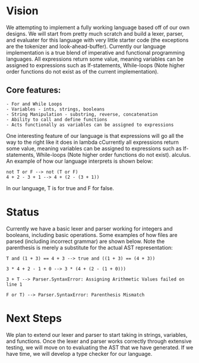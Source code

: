 # Vision
We attempting to implement a fully working language based off of our own designs. We will start from pretty much scratch and build a lexer, parser, and evaluater for this language with very little starter code (the exceptions are the tokenizer and look-ahead-buffer). Currently our language implementation is a true blend of imperative and functional programming languages. All expressions return some value, meaning variables can be assigned to expressions such as If-statements, While-loops (Note higher order functions do not exist as of the current implementation). 

## Core features:
    - For and While Loops
    - Variables - ints, strings, booleans
    - String Manipulation - substring, reverse, concatenation
    - Ability to call and define functions
    - Acts functionally as variables can be assigned to expressions

One interesting feature of our language is that expressions will go all the way to the right like it does in lambda cCurrently all expressions return some value, meaning variables can be assigned to expressions such as If-statements, While-loops (Note higher order functions do not exist).
alculus. An example of how our language interprets is shown below:
```
not T or F --> not (T or F)
4 + 2 - 3 + 1 --> 4 + (2 - (3 + 1))
```
In our language, T is for true and F for false.

# Status
Currently we have a basic lexer and parser working for integers and booleans, including basic operations. Some examples of how files are parsed (including incorrect grammar) are shown below. Note the parenthesis is merely a substitute for the actual AST representation:
```
T and (1 + 3) == 4 + 3 --> true and ((1 + 3) == (4 + 3))
```
```
3 * 4 + 2 - 1 + 0 --> 3 * (4 + (2 - (1 + 0)))
```
```
3 + T --> Parser.SyntaxError: Assigning Arithmetic Values failed on line 1
```
```
F or T) --> Parser.SyntaxError: Parenthesis Mismatch
```
# Next Steps
We plan to extend our lexer and parser to start taking in strings, variables, and functions. Once the lexer and parser works correctly through extensive testing, we will move on to evaluating the AST that we have generated. If we have time, we will develop a type checker for our language.